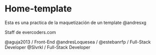 # Home-template
Esta es una practica de la maquetización de un template @andresxg 


Staff de evercoders.com

@aguja2013 / Front-End
@andresLoquesea / 
@estebanrfp / Full-Stack Developer
@Slvrkl / Full-Stack Developer
